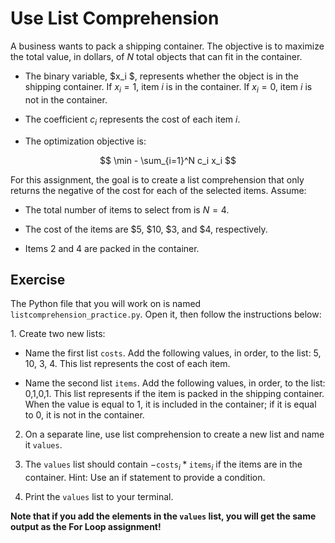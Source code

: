 # Use List Comprehension
A business wants to pack a shipping container. The objective is to maximize the total value, in dollars, of $N$ total objects that can fit in the container. 

- The binary variable, $x_i $, represents whether the object is in the shipping container. If $x_i = 1$, item $i$ is in the container. If $x_i = 0$, item $i$ is not in the container.
  
- The coefficient $c_i$ represents the cost of each item $i$.
  
- The optimization objective is: 

$$ \min - \sum_{i=1}^N c_i x_i $$


For this assignment, the goal is to create a list comprehension that only returns the negative of the cost for each of the selected items. Assume:

- The total number of items to select from is $N = 4$.	

- The cost of the items are $5, $10, $3, and $4, respectively. 

- Items 2 and 4 are packed in the container. 


## Exercise

The Python file that you will work on is named ``listcomprehension_practice.py``.  Open it, then follow the instructions below:

1. Create two new lists:

- Name the first list ``costs``. Add the following values, in order, to the list: 5, 10, 3, 4. This list represents the cost of each item.

- Name the second list ``items``. Add the following values, in order, to the list: 0,1,0,1. This list represents if the item is packed in the shipping container. When the value is equal to 1, it is included in the container; if it is equal to 0, it is not in the container.
  
2. On a separate line, use list comprehension to create a new list and name it ``values``.
    
3. The ``values`` list should contain $- \texttt{costs}_i * \texttt{items}_i$ if the items are in the container. 
Hint: Use an if statement to provide a condition.  
   
4. Print the ``values`` list to your terminal.

**Note that if you add the elements in the ``values`` list, you will get the same output as the For Loop assignment!**
